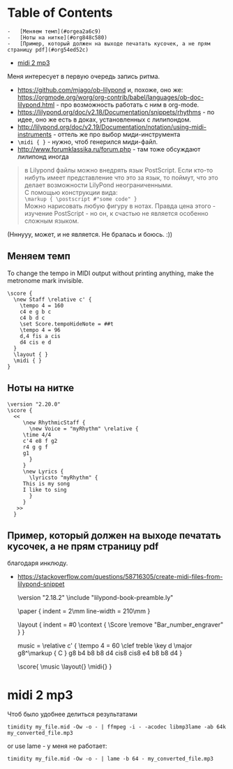 
# Table of Contents

    -   [Меняем темп](#orgea2a6c9)
    -   [Ноты на нитке](#org848c580)
    -   [Пример, который должен на выходе печатать кусочек, а не прям страницу pdf](#org54ed52c)
-   [midi 2 mp3](#orgdef4a42)

<div class="preview" id="org56e49b1">

</div>

Меня интересует в первую очередь запись ритма.

-   <https://github.com/mjago/ob-lilypond> и, похоже, оно же: <https://orgmode.org/worg/org-contrib/babel/languages/ob-doc-lilypond.html> - про возможность работать с ним в org-mode.
-   <https://lilypond.org/doc/v2.18/Documentation/snippets/rhythms> - по идее, оно же есть в доках, установленных с лилипондом.
-   <http://lilypond.org/doc/v2.19/Documentation/notation/using-midi-instruments> - оттель же про выбор миди-инструмента
-   `\midi { }` - нужно, чтоб генерился миди-файл.
-   <http://www.forumklassika.ru/forum.php> - там тоже обсуждают лилипонд иногда

> в Lilypond файлы можно внедрять язык PostScript. Если кто-то нибуть имеет представление что это за язык, то поймут, что это делает возможности LilyPond неограниченными.  
> С помощью конструкции вида:  
> `\markup { \postscript #"some code" }`  
> Можно нарисовать любую фигуру в нотах.
> Правда цена этого - изучение PostScript - но он, к счастью не является особенно сложным языком.

(Нннууу, может, и не является. Не бралась и боюсь. :))


<a id="orgea2a6c9"></a>

## Меняем темп

To change the tempo in MIDI output without printing anything, make the metronome mark invisible.

    \score {
      \new Staff \relative c' {
        \tempo 4 = 160
        c4 e g b c
        c4 b d c
        \set Score.tempoHideNote = ##t
        \tempo 4 = 96
        d,4 fis a cis
        d4 cis e d
      }
      \layout { }
      \midi { }
    }


<a id="org848c580"></a>

## Ноты на нитке

    \version "2.20.0"
    \score {
      <<
         \new RhythmicStaff {
           \new Voice = "myRhythm" \relative {
    	 \time 4/4
    	 c'4 e8 f g2
    	 r4 g g f
    	 g1
           }
         }
         \new Lyrics {
           \lyricsto "myRhythm" {
    	 This is my song
    	 I like to sing
           }
         }
       >>
      }


<a id="org54ed52c"></a>

## Пример, который должен на выходе печатать кусочек, а не прям страницу pdf

благодаря инклюду.

-   <https://stackoverflow.com/questions/58716305/create-midi-files-from-lilypond-snippet>

    \version "2.18.2"
    \include "lilypond-book-preamble.ly"
    
    \paper {
      indent = 2\mm
      line-width = 210\mm
    }
    
    \layout {
      indent = #0
      \context {
        \Score
        \remove "Bar_number_engraver"
      }
    }
    
    music = \relative c'
    {
       \tempo 4 = 60
       \clef treble \key d \major g8^\markup { C } g8 b4   b8 b8 d4   cis8 cis8 e4  b8 b8 d4
    }
    
    \score{
      \music
      \layout{}
      \midi{}
    }


<a id="orgdef4a42"></a>

# midi 2 mp3

Чтоб было удобнее делиться результатами

`timidity my_file.mid -Ow -o - | ffmpeg -i - -acodec libmp3lame -ab 64k my_converted_file.mp3`

or use lame - у меня не работает:

`timidity my_file.mid -Ow -o - | lame -b 64 - my_converted_file.mp3`

